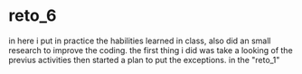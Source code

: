 # reto_6
in here i put in practice the habilities learned in class, also did an small research to improve the coding.
the first thing i did was take a looking of the previus activities then started a plan to put the exceptions.
in the "reto_1"
